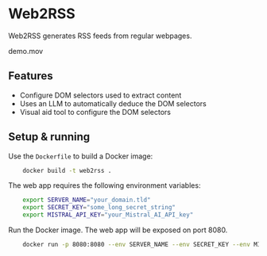 # Web2RSS

Web2RSS generates RSS feeds from regular webpages.

demo.mov

## Features

* Configure DOM selectors used to extract content
* Uses an LLM to automatically deduce the DOM selectors
* Visual aid tool to configure the DOM selectors

## Setup & running

Use the `Dockerfile` to build a Docker image:

```sh
    docker build -t web2rss .
```

The web app requires the following environment variables:

```sh
    export SERVER_NAME="your_domain.tld"
    export SECRET_KEY="some_long_secret_string"
    export MISTRAL_API_KEY="your_Mistral_AI_API_key"
```

Run the Docker image. The web app will be exposed on port 8080.

```sh
    docker run -p 8080:8080 --env SERVER_NAME --env SECRET_KEY --env MISTRAL_API_KEY web2rss
```